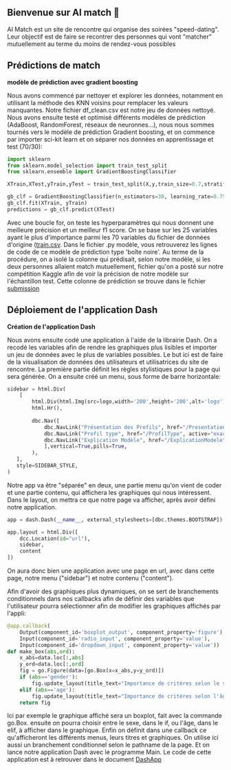 ## Bienvenue sur AI match :wave:

AI Match est un site de rencontre qui organise des soirées "speed-dating". Leur objectif est de faire se recontrer des personnes qui vont "matcher" mutuellement au terme du moins de rendez-vous possibles

## Prédictions de match 

**modèle de prédiction avec gradient boosting**

Nous avons commencé par nettoyer et explorer les données, notamment en utilisant la méthode des KNN voisins pour remplacer les valeurs manquantes. Notre fichier df_clean.csv est notre jeu de données nettoyé.
Nous avons ensuite testé et optimisé différents modèles de prédiction (AdaBoost, RandomForest, réseaux de neuronnes...), nous nous sommes tournés vers le modèle de prédiction Gradient boosting, et on commence par importer sci-kit learn et on séparer nos données en apprentissage et test (70/30):
```python
import sklearn
from sklearn.model_selection import train_test_split
from sklearn.ensemble import GradientBoostingClassifier

XTrain,XTest,yTrain,yTest = train_test_split(X,y,train_size=0.7,stratify=df.match,random_state=0)

gb_clf = GradientBoostingClassifier(n_estimators=30, learning_rate=0.75, max_features=20, max_depth=20, random_state=0)
gb_clf.fit(XTrain, yTrain)
predictions = gb_clf.predict(XTest)
```
 Avec une boucle for, on teste les hyperparamètres qui nous donnent une meilleure précision et un meilleur f1 score.
 On se base sur les 25 variables ayant le plus d'importance parmi les 70 variables du fichier de données d'origine ([train.csv](https://github.com/MaartinShz/AIMatch/blob/819f0a26da7b63e36c98d91d741f59dd3cfef28b/data/train.csv). Dans le fichier .py modèle, vous retrouverez les lignes de code de ce modèle de prédiction type 'boîte noire'. Au terme de la procédure, on a isolé la colonne qui prédisait, selon notre modèle, si les deux personnes allaient match mutuellement, fichier qu'on a posté sur notre compétition Kaggle afin de voir la précision de notre modèle sur l'échantillon test. Cette colonne de prédiction se trouve dans le fichier [submission](https://github.com/MaartinShz/AIMatch/blob/c0175122d37296fb8fc2e4e106d2628ab0e58826/data/submissions.csv)

## Déploiement de l'application Dash

**Création de l'application Dash**

Nous avons ensuite codé une application à l'aide de la librairie Dash. On a recodé les variables afin de rendre les graphiques plus lisibles et importer un jeu de données avec le plus de variables possibles. Le but ici est de faire de la visualisation de données des utilisateurs et utilisatrices du site de rencontre. La première partie définit les règles stylistiques pour la page qui sera générée.
On a ensuite créé un menu, sous forme de barre horizontale:
```python
sidebar = html.Div(
    [
        html.Div(html.Img(src=logo,width='200',height='200',alt='logo'),style={'text-align':'center'}),
        html.Hr(),
        
        dbc.Nav([
            dbc.NavLink("Présentation des Profils", href="/PresentationdesProfils", active="exact"),html.Hr(),
            dbc.NavLink("Profil type", href="/ProfilType", active="exact"),html.Hr(),
            dbc.NavLink("Explication Modèle", href="/ExplicationModele", active="exact"),html.Hr(),
            ],vertical=True,pills=True,
        ),
   ],
   style=SIDEBAR_STYLE,
)
```
Notre app va être "séparée" en deux, une partie menu qu'on vient de coder et une partie contenu, qui affichera les graphiques qui nous intéressent. Dans le layout, on mettra ce que notre page va afficher, après avoir défini notre application.
```python
app = dash.Dash(__name__, external_stylesheets=[dbc.themes.BOOTSTRAP])

app.layout = html.Div([
    dcc.Location(id="url"),
    sidebar,
    content
])
```
On aura donc bien une application avec une page en url, avec dans cette page, notre menu ("sidebar") et notre contenu ("content").

Afin d'avoir des graphiques plus dynamiques, on se sert de branchements conditionnels dans nos callbacks afin de définir des variables que l'utilisateur pourra sélectionner afin de modifier les graphiques affichés par l'appli:
```python
@app.callback(
    Output(component_id='boxplot_output', component_property='figure'),
    Input(component_id='radio_input', component_property='value'),
    Input(component_id='dropdown_input', component_property='value'))
def make_box(abs,ord):
    x_abs=data.loc[:,abs]
    y_ord=data.loc[:,ord]
    fig = go.Figure(data=[go.Box(x=x_abs,y=y_ord)])
    if (abs=='gender'):
        fig.update_layout(title_text="Importance de critères selon le sexe", title_x=0.5)
    elif (abs=='age'):
        fig.update_layout(title_text="Importance de critères selon l'âge", title_x=0.5)
    return fig
```
Ici par exemple le graphique affiché sera un boxplot, fait avec la commande go.Box. ensuite on pourra choisir entre le sexe, dans le if, ou l'âge, dans le elif, à afficher dans le graphique. Enfin on définit dans une callback ce qu'afficheront les différents menus, leurs titres et graphiques. On utilise ici aussi un branchement conditionnel selon le pathname de la page. Et on lance notre application Dash avec le programme Main. Le code de cette application est à retrouver dans le document [DashApp](https://github.com/MaartinShz/AIMatch/blob/96a92086651a3c1cf6d7df437d752cc6ca37c886/DashApp.py)